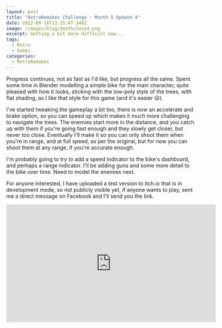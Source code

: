 ```yaml
---
layout: post
title: "RetroRemakes Challenge : Month 5 Update 4"
date: 2022-09-16T12:25:47.248Z
image: /images/blog/deathchase4.png
excerpt: Getting a bit more difficult now...
tags:
  - Retro
  - Games
categories:
  - RetroRemakes
---
```

P﻿rogress continues, not as fast as I'd like, but progress all the same. Spent some time in Blender modelling a simple bike for the main character, quite pleased with how it looks, sticking with the low-poly style of the trees, with flat shading, as I like that style for this game (and it's easier 😜).

I've started tweaking the gameplay a bit too, there is now an accelerate and brake option, so you can speed up which makes it much more challenging to navigate the trees. The enemies start more in the distance, and you catch up with them if you're going fast enough and they slowly get closer, but never too close. Eventually I'll make it so you can only shoot them when you're in range, and at full speed, as per the original, but for now you can shoot them at any range, if you're accurate enough. 

I'm probably going to try to add a speed indicator to the bike's dashboard, and perhaps a range indicator. I'll be adding guns and some more detail to the bike over time. Need to model the enemies next.

F﻿or anyone interested, I have uploaded a test version to itch.io that is in development mode, so not publicly visible yet, if anyone wants to play, sent me a direct message on Facebook and I'll send you the link.

<iframe width="560" height="315" src="https://www.youtube.com/embed/2yM5NhHyGw8" title="YouTube video player" frameborder="0" allow="accelerometer; autoplay; clipboard-write; encrypted-media; gyroscope; picture-in-picture" allowfullscreen></iframe>

